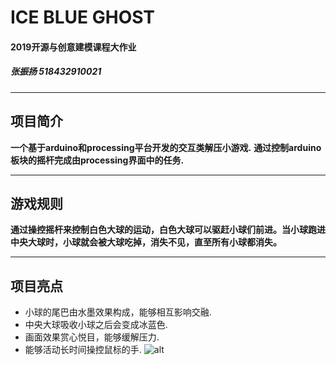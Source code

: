 # ICE BLUE GHOST
#### 2019开源与创意建模课程大作业 
#####  张振扬 518432910021
----
## 项目简介

**一个基于arduino和processing平台开发的交互类解压小游戏.**
**通过控制arduino板块的摇杆完成由processing界面中的任务.**

------

## 游戏规则

**通过操控摇杆来控制白色大球的运动，白色大球可以驱赶小球们前进。当小球跑进中央大球时，小球就会被大球吃掉，消失不见，直至所有小球都消失。**

------
## 项目亮点
+ 小球的尾巴由水墨效果构成，能够相互影响交融.
+ 中央大球吸收小球之后会变成冰蓝色.
+ 画面效果赏心悦目，能够缓解压力.
+ 能够活动长时间操控鼠标的手.
![alt](http://)

